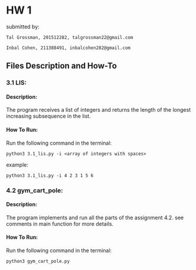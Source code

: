 # HW 1

submitted by:

`Tal Grossman, 201512282, talgrossman22@gmail.com`

`Inbal Cohen, 211388491, inbalcohen282@gmail.com`


## Files Description and How-To

### 3.1 LIS:
#### Description:
The program receives a list of integers and returns the length of the longest increasing subsequence in the list.
#### How To Run:
Run the following command in the terminal:
```
python3 3.1_lis.py -i <array of integers with spaces>
```

 example:
```
python3 3.1_lis.py -i 4 2 3 1 5 6
```


### 4.2 gym_cart_pole:
#### Description:
The program implements and run all the parts of the assignment 4.2. see comments in main function for more details.
#### How To Run:
Run the following command in the terminal:
```
python3 gym_cart_pole.py
```